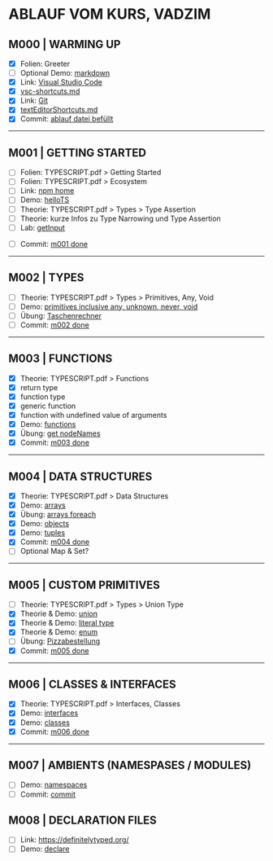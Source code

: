 # ABLAUF VOM KURS, VADZIM



## M000 | WARMING UP

- [x] Folien: Greeter
- [ ] Optional Demo: [markdown](markdown.md)
- [x] Link: [Visual Studio Code](https://code.visualstudio.com/)
- [x] [vsc-shortcuts.md](./SHORTCUTS-VSCODE.md)
- [x] Link: [Git](https://git-scm.com)
- [x] [textEditorShortcuts.md](./SHORTCUTS-ANY-TEXT-EDITOR.md)
- [x] Commit: [ablauf datei befüllt](https://github.com/ppedvAG/2021-01-12-typescript-vc/commit/d1704f4e7b72088a6491e6c6fe79f97fa8eb3619)

---

## M001 | GETTING STARTED

- [ ] Folien: TYPESCRIPT.pdf > Getting Started
- [ ] Folien: TYPESCRIPT.pdf > Ecosystem
- [ ] Link: [npm home](https://www.npmjs.com/)
- [ ] Demo: [helloTS](m001/hellots.ts)
- [ ] Theorie: TYPESCRIPT.pdf > Types > Type Assertion
- [ ] Theorie: kurze Infos zu Type Narrowing und Type Assertion
- [ ] Lab: [getInput](m001/getInput.ts)
<!-- - [ ] Übung: [login form](getting-started/login.ts) -->
<!-- - [ ] Optional Demo: wenn gewünscht [emmet]() -->
<!-- - [ ] Optional Demo: wenn gewünscht [js Dom Traversing]() -->
- [ ] Commit: [m001 done](https://github.com/ppedvAG/2021-01-12-typescript-vc/commit/bc635130ca8d47c14812724bde41b78b13fb4c88)

---

## M002 | TYPES

- [ ] Theorie: TYPESCRIPT.pdf > Types > Primitives, Any, Void
- [ ] Demo: [primitives inclusive any, unknown, never, void](m002/primitives.ts)
- [ ] Übung: [Taschenrechner](m002/rechner.ts)
- [ ] Commit: [m002 done](https://github.com/ppedvAG/2021-01-12-typescript-vc/commit/377c4129984a99507d2cbf7ecb629e5a5a8a43f3)

---

## M003 | FUNCTIONS

- [x] Theorie: TYPESCRIPT.pdf > Functions
- [x] return type
- [x] function type
- [x] generic function
- [x] function with undefined value of arguments
- [x] Demo: [functions](m003/functions.ts)
- [x] Übung: [get nodeNames](m003/giveNames.ts)
- [x] Commit: [m003 done](https://github.com/ppedvAG/2021-01-12-typescript-vc/commit/cc8777383c774ee86eadeeab17eb2e471f84b13f)

---

## M004 | DATA STRUCTURES

- [x] Theorie: TYPESCRIPT.pdf > Data Structures
- [x] Demo: [arrays](m004/arrays.ts)
- [x] Übung: [arrays foreach](m004/array-foreach.ts)
- [x] Demo: [objects](m004/objects.ts)
- [x] Demo: [tuples](m004/tuples.ts)
- [x] Commit: [m004 done](https://github.com/ppedvAG/2021-01-12-typescript-vc/commit/303ec9d91abfc0186d29eecf87850ee0806eeffc)
- [ ] Optional Map & Set?

---

## M005 | CUSTOM PRIMITIVES

- [ ] Theorie: TYPESCRIPT.pdf > Types > Union Type
- [x] Theorie & Demo: [union](m005/unions.ts)
- [x] Theorie & Demo: [literal type](m005/literaltypes.ts)
- [x] Theorie & Demo: [enum](m005/enums.ts)
- [ ] Übung: [Pizzabestellung](m005/ue-pizza.ts)
- [x] Commit: [m005 done](https://github.com/ppedvAG/2021-01-12-typescript-vc/commit/1534501e953d94d02e0a6088196eccade04f0bbf)

---

## M006 | CLASSES & INTERFACES

- [x] Theorie: TYPESCRIPT.pdf > Interfaces, Classes
- [x] Demo: [interfaces](m006/interfaces.ts)
- [x] Demo: [classes](m006/classes.ts)
- [x] Commit: [m006 done](https://github.com/ppedvAG/2021-01-12-typescript-vc/commit/88c6acc85ef9c51f56f66ee5a94f2e6eb1a6e7b0)

---

## M007 | AMBIENTS (NAMESPASES / MODULES)

- [ ] Demo: [namespaces](m007/namespaces.ts)
- [ ] Commit: [commit]()

## M008 | DECLARATION FILES

- [ ] Link: <https://definitelytyped.org/>
- [ ] Demo: [declare](declarations/declarations.ts)

<!--

---

keyOf Demo

---

## MXXX | TYPE NARROWING & TYPE GUARDS ##

- [ ] Theorie:
- [ ] Demo:
- [ ] [commit]()

---

## MXXX | DECORATORS

- [ ] Theorie:
- [ ] Demo:
- [ ] [commit]()

---



-->
